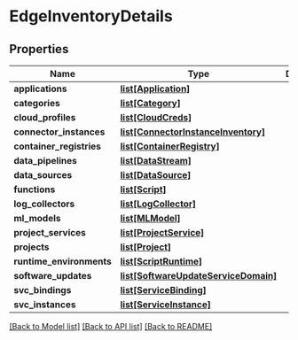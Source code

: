 # EdgeInventoryDetails

## Properties
Name | Type | Description | Notes
------------ | ------------- | ------------- | -------------
**applications** | [**list[Application]**](Application.md) |  | [optional] 
**categories** | [**list[Category]**](Category.md) |  | [optional] 
**cloud_profiles** | [**list[CloudCreds]**](CloudCreds.md) |  | [optional] 
**connector_instances** | [**list[ConnectorInstanceInventory]**](ConnectorInstanceInventory.md) |  | [optional] 
**container_registries** | [**list[ContainerRegistry]**](ContainerRegistry.md) |  | [optional] 
**data_pipelines** | [**list[DataStream]**](DataStream.md) |  | [optional] 
**data_sources** | [**list[DataSource]**](DataSource.md) |  | [optional] 
**functions** | [**list[Script]**](Script.md) |  | [optional] 
**log_collectors** | [**list[LogCollector]**](LogCollector.md) |  | [optional] 
**ml_models** | [**list[MLModel]**](MLModel.md) |  | [optional] 
**project_services** | [**list[ProjectService]**](ProjectService.md) |  | [optional] 
**projects** | [**list[Project]**](Project.md) |  | [optional] 
**runtime_environments** | [**list[ScriptRuntime]**](ScriptRuntime.md) |  | [optional] 
**software_updates** | [**list[SoftwareUpdateServiceDomain]**](SoftwareUpdateServiceDomain.md) |  | [optional] 
**svc_bindings** | [**list[ServiceBinding]**](ServiceBinding.md) |  | [optional] 
**svc_instances** | [**list[ServiceInstance]**](ServiceInstance.md) |  | [optional] 

[[Back to Model list]](../README.md#documentation-for-models) [[Back to API list]](../README.md#documentation-for-api-endpoints) [[Back to README]](../README.md)

